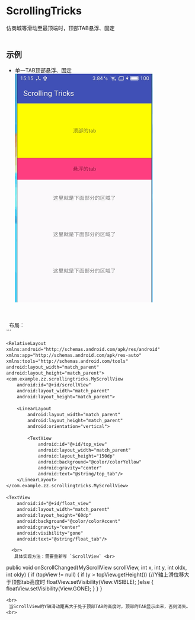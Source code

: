 # ScrollingTricks<BR>
  仿商城等滑动至最顶端时，顶部TAB悬浮、固定<BR><BR>
## 示例
* 单一TAB顶部悬浮、固定<br>
  ![](https://github.com/PuppetZ/ScrollingTricks/blob/master/art/2.gif?raw=true)<br>
<br>
<br>
   布局：
   <br>
   ```
   
   <?xml version="1.0" encoding="utf-8"?>
    <RelativeLayout
    xmlns:android="http://schemas.android.com/apk/res/android"
    xmlns:app="http://schemas.android.com/apk/res-auto"
    xmlns:tools="http://schemas.android.com/tools"
    android:layout_width="match_parent"
    android:layout_height="match_parent">
    <com.example.zz.scrollingtricks.MyScrollView
        android:id="@+id/scrollView"
        android:layout_width="match_parent"
        android:layout_height="match_parent">

        <LinearLayout
            android:layout_width="match_parent"
            android:layout_height="match_parent"
            android:orientation="vertical">

            <TextView
                android:id="@+id/top_view"
                android:layout_width="match_parent"
                android:layout_height="150dp"
                android:background="@color/colorYellow"
                android:gravity="center"
                android:text="@string/top_tab"/>
        </LinearLayout>
    </com.example.zz.scrollingtricks.MyScrollView>

    <TextView
        android:id="@+id/float_view"
        android:layout_width="match_parent"
        android:layout_height="60dp"
        android:background="@color/colorAccent"
        android:gravity="center"
        android:visibility="gone"
        android:text="@string/float_tab"/>

  </RelativeLayout>
  
```     
  <br>
   具体实现方法：需要重新写 `ScrollView` <br>
   ```
   public void onScrollChanged(MyScrollView scrollView, int x, int y, int oldx, int oldy) {
        if (topView != null) {
            if (y > topView.getHeight()) {//Y轴上滑位移大于顶部tab高度时
                floatView.setVisibility(View.VISIBLE);
            }else {
                floatView.setVisibility(View.GONE);
            }
        }
    }
  ```
  <br>
  当ScrollView的Y轴滑动距离大于处于顶部TAB的高度时，顶部的TAB显示出来，否则消失。<br>
